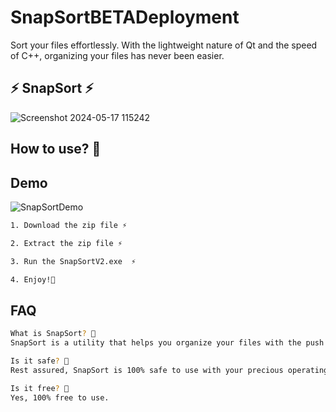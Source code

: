 # SnapSortBETADeployment

Sort your files effortlessly. With the lightweight nature of Qt and the speed of C++, organizing your files has never been easier.

## ⚡ SnapSort ⚡

![Screenshot 2024-05-17 115242](https://github.com/dayummson/SnapSortBETADeployment/assets/121912725/b5bf7166-54f0-443f-a267-d0d09837c95b)

## How to use? 🤔

## Demo
![SnapSortDemo](https://github.com/dayummson/SnapSortBETADeployment/assets/121912725/6bf87e73-0471-45fc-835e-4c7ebafb0767)

```bash
1. Download the zip file ⚡

2. Extract the zip file ⚡

3. Run the SnapSortV2.exe  ⚡

4. Enjoy!🤗
```

## FAQ
```bash
What is SnapSort? 🤔
SnapSort is a utility that helps you organize your files with the push of a button.

Is it safe? 🧐
Rest assured, SnapSort is 100% safe to use with your precious operating system.

Is it free? 🤨
Yes, 100% free to use.
```
